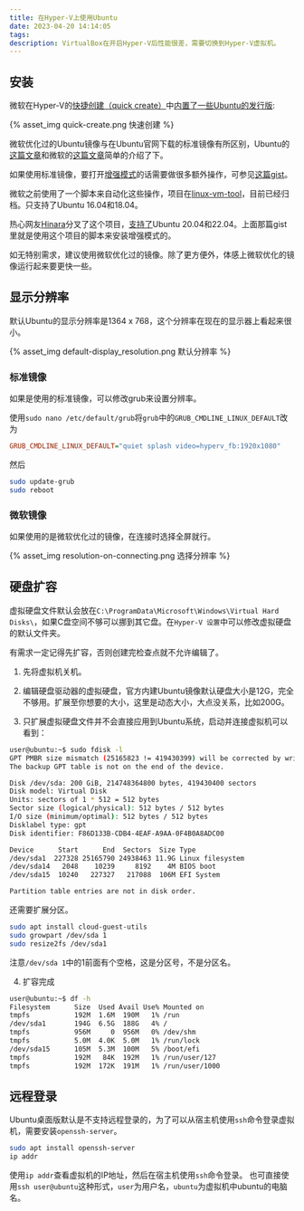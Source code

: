 ```yaml
---
title: 在Hyper-V上使用Ubuntu
date: 2023-04-20 14:14:05
tags:
description: VirtualBox在开启Hyper-V后性能很差，需要切换到Hyper-V虚拟机。
---
```


## 安装

微软在Hyper-V的[快捷创建（quick create）](https://learn.microsoft.com/en-us/virtualization/hyper-v-on-windows/quick-start/quick-create-virtual-machine)中[内置了一些Ubuntu的发行版](https://learn.microsoft.com/zh-cn/windows-server/virtualization/hyper-v/supported-ubuntu-virtual-machines-on-hyper-v):

{% asset_img quick-create.png 快速创建 %}

微软优化过的Ubuntu镜像与在Ubuntu官网下载的标准镜像有所区别，Ubuntu的[这篇文章](https://ubuntu.com/blog/optimised-ubuntu-desktop-images-available-in-microsoft-hyper-v-gallery)和微软的[这篇文章](https://blogs.windows.com/windowsdeveloper/2018/09/17/run-ubuntu-virtual-machines-made-even-easier-with-hyper-v-quick-create/)简单的介绍了下。

如果使用标准镜像，要打开[增强模式](https://learn.microsoft.com/en-us/windows-server/virtualization/hyper-v/learn-more/use-local-resources-on-hyper-v-virtual-machine-with-vmconnect)的话需要做很多额外操作，可参见[这篇gist](https://gist.github.com/milnak/54e662f88fa47a5d3a317edb712f957e)。

微软之前使用了一个脚本来自动化这些操作，项目在[linux-vm-tool](https://github.com/microsoft/linux-vm-tools)，目前已经归档。只支持了Ubuntu 16.04和18.04。

热心网友[Hinara](https://github.com/Hinara)分叉了这个项目，[支持了](https://github.com/Hinara/linux-vm-tools/tree/ubuntu20-04/ubuntu)Ubuntu 20.04和22.04。上面那篇gist里就是使用这个项目的脚本来安装增强模式的。

如无特别需求，建议使用微软优化过的镜像。除了更方便外，体感上微软优化的镜像运行起来要更快一些。

## 显示分辨率

默认Ubuntu的显示分辨率是1364 x 768，这个分辨率在现在的显示器上看起来很小。

{% asset_img default-display_resolution.png 默认分辨率 %}

### 标准镜像
如果是使用的标准镜像，可以修改grub来设置分辨率。

使用`sudo nano /etc/default/grub`将`grub`中的`GRUB_CMDLINE_LINUX_DEFAULT`改为
```ini
GRUB_CMDLINE_LINUX_DEFAULT="quiet splash video=hyperv_fb:1920x1080"
```
然后
```bash
sudo update-grub
sudo reboot
```

### 微软镜像

如果使用的是微软优化过的镜像，在连接时选择全屏就行。

{% asset_img resolution-on-connecting.png 选择分辨率 %}

## 硬盘扩容

虚拟硬盘文件默认会放在`C:\ProgramData\Microsoft\Windows\Virtual Hard Disks\`，如果C盘空间不够可以挪到其它盘。在`Hyper-V 设置`中可以修改虚拟硬盘的默认文件夹。

有需求一定记得先扩容，否则创建完检查点就不允许编辑了。

1. 先将虚拟机关机。

2. 编辑硬盘驱动器的虚拟硬盘，官方内建Ubuntu镜像默认硬盘大小是12G，完全不够用。扩展至你想要的大小，这里是动态大小，大点没关系，比如200G。

3. 只扩展虚拟硬盘文件并不会直接应用到Ubuntu系统，启动并连接虚拟机可以看到：

```bash
user@ubuntu:~$ sudo fdisk -l
GPT PMBR size mismatch (25165823 != 419430399) will be corrected by write.
The backup GPT table is not on the end of the device.

Disk /dev/sda: 200 GiB, 214748364800 bytes, 419430400 sectors
Disk model: Virtual Disk    
Units: sectors of 1 * 512 = 512 bytes
Sector size (logical/physical): 512 bytes / 512 bytes
I/O size (minimum/optimal): 512 bytes / 512 bytes
Disklabel type: gpt
Disk identifier: F86D133B-CDB4-4EAF-A9AA-0F4B0A8ADC00

Device      Start      End  Sectors  Size Type
/dev/sda1  227328 25165790 24938463 11.9G Linux filesystem
/dev/sda14   2048    10239     8192    4M BIOS boot
/dev/sda15  10240   227327   217088  106M EFI System

Partition table entries are not in disk order.
```

还需要扩展分区。

```bash
sudo apt install cloud-guest-utils
sudo growpart /dev/sda 1
sudo resize2fs /dev/sda1
```

注意`/dev/sda 1`中的1前面有个空格，这是分区号，不是分区名。

4. 扩容完成
```bash
user@ubuntu:~$ df -h
Filesystem      Size  Used Avail Use% Mounted on
tmpfs           192M  1.6M  190M   1% /run
/dev/sda1       194G  6.5G  188G   4% /
tmpfs           956M     0  956M   0% /dev/shm
tmpfs           5.0M  4.0K  5.0M   1% /run/lock
/dev/sda15      105M  5.3M  100M   5% /boot/efi
tmpfs           192M   84K  192M   1% /run/user/127
tmpfs           192M  172K  191M   1% /run/user/1000
```

## 远程登录

Ubuntu桌面版默认是不支持远程登录的，为了可以从宿主机使用`ssh`命令登录虚拟机，需要安装`openssh-server`。
```bash
sudo apt install openssh-server
ip addr
```

使用`ip addr`查看虚拟机的IP地址，然后在宿主机使用`ssh`命令登录。
也可直接使用`ssh user@ubuntu`这种形式，`user`为用户名，`ubuntu`为虚拟机中ubuntu的电脑名。
